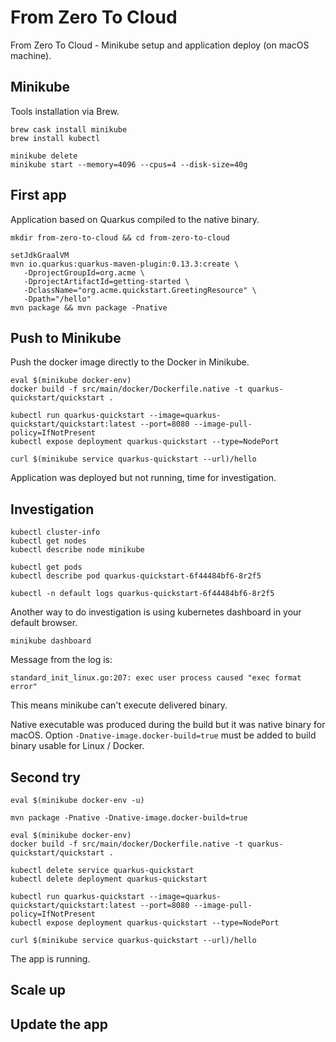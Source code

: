 # From Zero To Cloud
From Zero To Cloud - Minikube setup and application deploy (on macOS machine).

## Minikube
Tools installation via Brew.
```
brew cask install minikube
brew install kubectl

minikube delete
minikube start --memory=4096 --cpus=4 --disk-size=40g
```

## First app
Application based on Quarkus compiled to the native binary.
```
mkdir from-zero-to-cloud && cd from-zero-to-cloud

setJdkGraalVM
mvn io.quarkus:quarkus-maven-plugin:0.13.3:create \
   -DprojectGroupId=org.acme \
   -DprojectArtifactId=getting-started \
   -DclassName="org.acme.quickstart.GreetingResource" \
   -Dpath="/hello"
mvn package && mvn package -Pnative
```

## Push to Minikube
Push the docker image directly to the Docker in Minikube.
```
eval $(minikube docker-env)
docker build -f src/main/docker/Dockerfile.native -t quarkus-quickstart/quickstart .

kubectl run quarkus-quickstart --image=quarkus-quickstart/quickstart:latest --port=8080 --image-pull-policy=IfNotPresent
kubectl expose deployment quarkus-quickstart --type=NodePort

curl $(minikube service quarkus-quickstart --url)/hello
```
Application was deployed but not running, time for investigation.

## Investigation
```
kubectl cluster-info
kubectl get nodes
kubectl describe node minikube

kubectl get pods
kubectl describe pod quarkus-quickstart-6f44484bf6-8r2f5

kubectl -n default logs quarkus-quickstart-6f44484bf6-8r2f5
```

Another way to do investigation is using kubernetes dashboard in your default browser.
```
minikube dashboard
```

Message from the log is:
```
standard_init_linux.go:207: exec user process caused "exec format error"
```
This means minikube can't execute delivered binary.

Native executable was produced during the build but it was native binary for macOS.
Option `-Dnative-image.docker-build=true` must be added to build binary usable for Linux / Docker.


## Second try
```
eval $(minikube docker-env -u)

mvn package -Pnative -Dnative-image.docker-build=true

eval $(minikube docker-env)
docker build -f src/main/docker/Dockerfile.native -t quarkus-quickstart/quickstart .

kubectl delete service quarkus-quickstart
kubectl delete deployment quarkus-quickstart

kubectl run quarkus-quickstart --image=quarkus-quickstart/quickstart:latest --port=8080 --image-pull-policy=IfNotPresent
kubectl expose deployment quarkus-quickstart --type=NodePort

curl $(minikube service quarkus-quickstart --url)/hello
```
The app is running.

## Scale up


## Update the app

